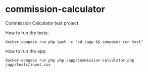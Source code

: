 # commission-calculator
Commission Calculator test project

How to run the tests:
```
docker-compose run php bash -c "cd /app && composer run test"
```

How to run the app:
```
docker-compose run php php /app/commission-calculator.php /app/tests/input.csv
```
 
